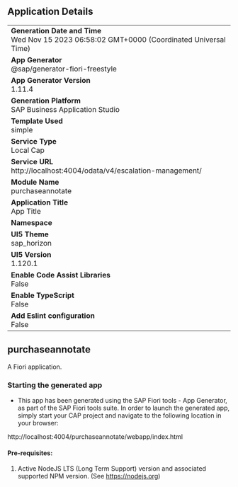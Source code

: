 ## Application Details
|               |
| ------------- |
|**Generation Date and Time**<br>Wed Nov 15 2023 06:58:02 GMT+0000 (Coordinated Universal Time)|
|**App Generator**<br>@sap/generator-fiori-freestyle|
|**App Generator Version**<br>1.11.4|
|**Generation Platform**<br>SAP Business Application Studio|
|**Template Used**<br>simple|
|**Service Type**<br>Local Cap|
|**Service URL**<br>http://localhost:4004/odata/v4/escalation-management/
|**Module Name**<br>purchaseannotate|
|**Application Title**<br>App Title|
|**Namespace**<br>|
|**UI5 Theme**<br>sap_horizon|
|**UI5 Version**<br>1.120.1|
|**Enable Code Assist Libraries**<br>False|
|**Enable TypeScript**<br>False|
|**Add Eslint configuration**<br>False|

## purchaseannotate

A Fiori application.

### Starting the generated app

-   This app has been generated using the SAP Fiori tools - App Generator, as part of the SAP Fiori tools suite.  In order to launch the generated app, simply start your CAP project and navigate to the following location in your browser:

http://localhost:4004/purchaseannotate/webapp/index.html

#### Pre-requisites:

1. Active NodeJS LTS (Long Term Support) version and associated supported NPM version.  (See https://nodejs.org)


